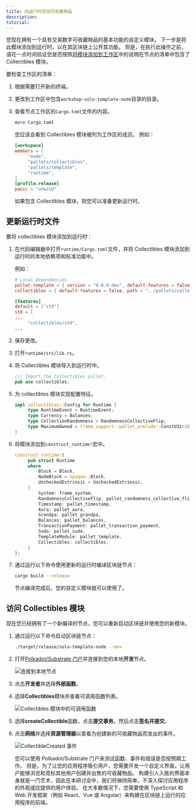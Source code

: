 ```yaml
---
title: 向运行时添加可收藏物品
description:
tutorial:
---
```


您现在拥有一个具有交易数字可收藏物品的基本功能的自定义模块。
下一步是将此模块添加到运行时，以在其区块链上公开其功能。
但是，在执行此操作之前，请花一点时间验证您是否按照[将模块添加到工作区](/tutorials/collectibles-workshop/03-create-pallet/#add-the-pallet-to-the-workspace)中的说明在节点的清单中包含了 Collectibles 模块。

要检查工作区的清单：

1. 根据需要打开新的终端。

2. 更改到工作区中包含`workshop-solo-template-node`目录的目录。

3. 查看节点工作区的`Cargo.toml`文件的内容。

   ```bash
   more Cargo.toml
   ```

   您应该会看到 Collectibles 模块被列为工作区的成员。
   例如：

   ```toml
   [workspace]
   members = [
        "node",
        "pallets/collectibles",
        "pallets/template",
        "runtime",
   ]
   [profile.release]
   panic = "unwind"
   ```

   如果包含 Collectibles 模块，则您可以准备更新运行时。

## 更新运行时文件

要将 collectibles 模块添加到运行时：

1. 在代码编辑器中打开`runtime/Cargo.toml`文件，并将 Collectibles 模块添加到运行时的本地依赖项和标准功能中。

   例如：

   ```toml
   # Local Dependencies
   pallet-template = { version = "4.0.0-dev", default-features = false, path = "../pallets/template" }
   collectibles = { default-features = false, path = "../pallets/collectibles" }

   [features]
   default = ["std"]
   std = [
   ...
        "collectibles/std",
   ...
   ```

1. 保存更改。

1. 打开`runtime/src/lib.rs`。

1. 将 Collectibles 模块导入到运行时中。

   ```rust
   /// Import the Collectibles pallet.
   pub use collectibles;
   ```

1. 为 collectibles 模块实现配置特征。

   ```rust
   impl collectibles::Config for Runtime {
        type RuntimeEvent = RuntimeEvent;
        type Currency = Balances;
        type CollectionRandomness = RandomnessCollectiveFlip;
        type MaximumOwned = frame_support::pallet_prelude::ConstU32<100>;
   }
   ```

1. 将模块添加到`construct_runtime!`宏中。

   ```rust
   construct_runtime!(
        pub struct Runtime
        where
            Block = Block,
            NodeBlock = opaque::Block,
            UncheckedExtrinsic = UncheckedExtrinsic,
        {
            System: frame_system,
            RandomnessCollectiveFlip: pallet_randomness_collective_flip,
            Timestamp: pallet_timestamp,
            Aura: pallet_aura,
            Grandpa: pallet_grandpa,
            Balances: pallet_balances,
            TransactionPayment: pallet_transaction_payment,
            Sudo: pallet_sudo,
            TemplateModule: pallet_template,
            Collectibles: collectibles,
        }
   );
   ```

1. 通过运行以下命令使用更新的运行时编译区块链节点：

   ```bash
   cargo build --release
   ```

   节点编译完成后，您的自定义模块就可以使用了。

## 访问 Collectibles 模块

现在您已经拥有了一个新编译的节点，您可以重新启动区块链并使用您的新模块。

1. 通过运行以下命令启动区块链节点：

   ```bash
   ./target/release/solo-template-node --dev
   ```

2. 打开[Polkadot/Substrate 门户](https://polkadot.js.org/apps/#/explorer)并连接到您的本地**开发**节点。

   ![连接到本地节点](/media/images/docs/tutorials/collectibles-workshop/connect-to-local-endpoint.png)

1. 点击**开发者**并选择**外部函数**。

2. 选择**Collectibles**模块并查看可调用函数列表。

   ![Collectibles 模块中的可调用函数](/media/images/docs/tutorials/collectibles-workshop/collectibles-pallet.png)

3. 选择**createCollectible**函数，点击**提交事务**，然后点击**签名并提交**。

4. 点击**网络**并选择**资源管理器**以查看为创建新的可收藏物品而发出的事件。

   ![CollectibleCreated 事件](/media/images/docs/tutorials/collectibles-workshop/create-collectible-event.png)

   您可以使用 Polkadot/Substrate 门户来测试函数、事件和错误是否按预期工作。
   但是，为了让您的应用程序吸引用户，您需要开发一个自定义界面，让用户能够浏览和竞标其他用户创建并出售的可收藏物品。
   构建引人入胜的界面本身就是一门艺术，因此在本研讨会中，我们将保持简单，不深入探讨应用程序的外观或应提供的用户体验。
   在大多数情况下，您需要使用 TypeScript 和 Web 开发框架（例如 React、Vue 或 Angular）来构建在区块链上运行的应用程序的前端。
